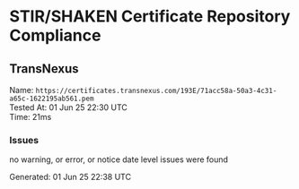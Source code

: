 # STIR/SHAKEN Certificate Repository Compliance

## TransNexus

Name: `https://certificates.transnexus.com/193E/71acc58a-50a3-4c31-a65c-1622195ab561.pem`\
Tested At: 01 Jun 25 22:30 UTC\
Time: 21ms

### Issues

no warning, or error, or notice date level issues were found

Generated: 01 Jun 25 22:38 UTC